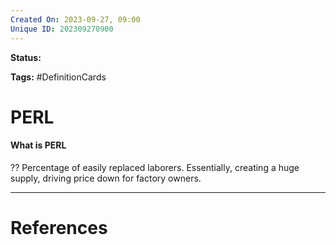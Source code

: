 ```yaml
---
Created On: 2023-09-27, 09:00
Unique ID: 202309270900
---
```

**Status:** 

**Tags:** #DefinitionCards 

# PERL

#### What is PERL
??
Percentage of easily replaced laborers.
Essentially, creating a huge supply, driving price down for factory owners.
<!--SR:!2023-10-01,3,250-->



---
# References
